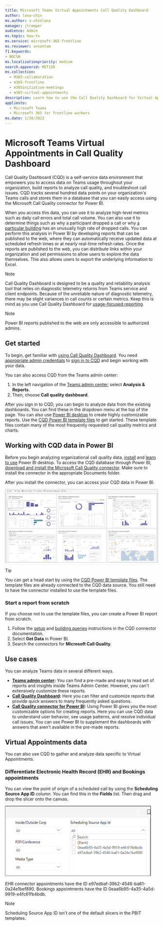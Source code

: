 ```yaml
---
title: Microsoft Teams Virtual Appointments Call Quality Dashboard
author: lana-chin
ms.author: v-chinlana
manager: jtremper
audience: Admin
ms.topic: how-to
ms.service: microsoft-365-frontline
ms.reviewer: ansantam
f1.keywords:
- NOCSH
ms.localizationpriority: medium
search.appverid: MET150
ms.collection: 
  - M365-collaboration
  - m365-frontline
  - m365initiative-meetings
  - m365-virtual-appointments 
description: Learn how to use the Call Quality Dashboard for Virtual Appointments in Microsoft Teams to troubleshoot issues and analyze call quality.
appliesto: 
  - Microsoft Teams
  - Microsoft 365 for frontline workers
ms.date: 1/30/2023
---
```

# Microsoft Teams Virtual Appointments in Call Quality Dashboard

Call Quality Dashboard (CQD) is a self-service data environment that empowers you to access data on Teams usage throughout your organization, build reports to analyze call quality, and troubleshoot call issues. CQD tracks several hundred data points on your organization's Teams calls and stores them in a database that you can easily access using the Microsoft Call Quality connector for Power BI.

When you access this data, you can use it to analyze high-level metrics such as daily call errors and total call volume. You can also use it to determine things such as why a participant dropped a call or why [a particular building](/microsoftteams/cqd-upload-tenant-building-data) has an unusually high rate of dropped calls. You can perform this analysis in Power BI by developing reports that can be published to the web, where they can automatically receive updated data at scheduled refresh times or at nearly real-time refresh rates. Once the reports are published to the web, you can distribute links within your organization and set permissions to allow users to explore the data themselves. This also allows users to export the underlying information to Excel.

> [!NOTE]
> Call Quality Dashboard is designed to be a quality and reliability analysis tool that relies on diagnostic telemetry returns from Teams service and client endpoints. Because of the unreliable nature of diagnostic telemetry, there may be slight variances in call counts or certain metrics. Keep this is mind as you use Call Quality Dashboard for [usage-focused reporting](/microsoftteams/cqd-frequently-asked-questions#im-trying-to-use-cqd-for-usage-type-reports-and-find-that-some-of-the-data-is-incomplete----why-is-that).

> [!NOTE]
> Power BI reports published to the web are only accessible to authorized admins.

## Get started

To begin, get familiar with [using Call Quality Dashboard](/microsoftteams/turning-on-and-using-call-quality-dashboard). You need [appropriate admin credentials](/microsoftteams/turning-on-and-using-call-quality-dashboard#assign-admin-roles-for-access-to-cqd) to [sign in to CQD](https://cqd.teams.microsoft.com) and begin working with your data.

You can also access CQD from the Teams admin center:

1. In the left navigation of the [Teams admin center](https://admin.teams.microsoft.com/), select **Analysis & Reports**.
1. Then, choose **Call quality dashboard**.

After you sign in to CQD, you can begin to analyze data from the existing dashboards. You can find these in the dropdown menu at the top of the page. You can also use [Power BI desktop](https://apps.microsoft.com/detail/9ntxr16hnw1t#activetab=pivot:overviewtab) to create highly customizable reports. Use the [CQD Power BI template files](/microsoftteams/cqd-data-and-reports#import-the-cqd-report-templates) to get started. These template files contain many of the most frequently requested call quality metrics and charts.

## Working with CQD data in Power BI

Before you begin analyzing organizational call quality data, [install](https://apps.microsoft.com/detail/9ntxr16hnw1t#activetab=pivot:overviewtab) and [learn to use](https://powerbi.microsoft.com/learning/) Power BI desktop. To access the CQD database through Power BI, [download and install the Microsoft Call Quality connector](/microsoftteams/cqd-power-bi-connector). Make sure to install the connector in the appropriate Documents folder.

After you install the connector, you can access your CQD data in Power BI.

[![Example screenshot of CQD data in Power BI.](media/call-quality-dashboard.png)](media/call-quality-dashboard-big.png)

> [!TIP]
> You can get a head start by using the [CQD Power BI template files](/microsoftteams/cqd-data-and-reports#import-the-cqd-report-templates). The template files are already connected to the CQD data source. You still need to have the connector installed to use the template files.

### Start a report from scratch

If you choose not to use the template files, you can create a Power BI report from scratch.

1. Follow the [setup](/microsoftteams/cqd-power-bi-connector#setup) and [building queries](/microsoftteams/cqd-power-bi-connector#building-queries) instructions in the CQD connector documentation.
1. Select **Get Data** in Power BI.
1. Search the connectors for **Microsoft Call Quality**.

## Use cases

You can analyze Teams data in several different ways.

- **[Teams admin center](https://admin.teams.microsoft.com/):** You can find a pre-made and easy to read set of reports and insights inside Teams Admin Center. However, you can't extensively customize these reports.
- **[Call Quality Dashboard](https://cqd.teams.microsoft.com/):** Here you can filter and customize reports that provide quick answers to many frequently asked questions.
- **[Call Quality connector for Power BI](/microsoftteams/cqd-power-bi-query-templates):** Using Power BI gives you the most customizable options for creating reports. Here you can use CQD data to understand user behavior, see usage patterns, and resolve individual call issues. You can use Power BI to supplement the dashboards with answers that aren't available in the pre-made reports.

## Virtual Appointments data

You can also use CQD to gather and analyze data specific to Virtual Appointments.

### Differentiate Electronic Health Record (EHR) and Bookings appointments

You can view the point of origin of a scheduled call by using the **Scheduling Source App ID** column. You can find this in the **Fields** list. Then drag and drop the slicer onto the canvas.

[![Screenshot of example CQD data in Power BI with the Scheduling Source App ID column.](media/cqd-app-source.png)](media/cqd-app-source-big.png)

EHR connector appointments have the ID e97edbaf-39b2-4546-ba61-0a24e1bef890.
Bookings appointments have the ID 0eaa6b95-4a35-4a5d-9919-e4fc61fb4bdb.

> [!NOTE]
> Scheduling Source App ID isn't one of the default slicers in the PBIT templates.
